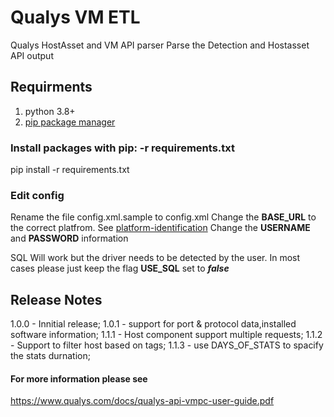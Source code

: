 # Qualys VM ETL

Qualys HostAsset and VM API parser
Parse the Detection and Hostasset API output

## Requirments

1. python 3.8+
2. [pip package manager](https://pip.pypa.io/en/stable/installation/)

### Install packages with pip: -r requirements.txt
pip install -r requirements.txt
### Edit config
Rename the file config.xml.sample to config.xml
Change the **BASE_URL** to the correct platfrom. See [platform-identification](https://www.qualys.com/platform-identification/)
Change the **USERNAME** and **PASSWORD** information

SQL Will work but the driver needs to be detected by the user.
In most cases please just keep the flag **USE_SQL** set to ***false***

## Release Notes
1.0.0 - Innitial release;
1.0.1 - support for port & protocol data,installed software information;
1.1.1 - Host component support multiple requests;
1.1.2 - Support to filter host based on tags;
1.1.3 - use DAYS_OF_STATS to spacify the stats durnation;

#### For more information please see
<https://www.qualys.com/docs/qualys-api-vmpc-user-guide.pdf>
